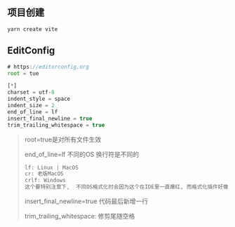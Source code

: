 ## 项目创建

`yarn create vite`

## EditConfig

```js
# https://editorconfig.org
root = tue

[*]
charset = utf-8
indent_style = space
indent_size = 2
end_of_line = lf
insert_final_newline = true
trim_trailing_whitespace = true
```

> root=true是对所有文件生效
>
> end_of_line=lf  不同的OS 换行符是不同的
>
> ```js
> lf: Linux | MacOS
> cr: 老版MacOS
> crlf: Windows
> 这个要特别注意下,  不同OS格式化时会因为这个在IDE里一直爆红, 而格式化插件好像不起作用, 就是因为这个行尾序列的问题,出现这个问题, 只需要在IDE的状态栏里改一下行尾序列就好了
> ```
>
> insert_final_newline=true 代码最后新增一行
>
> trim_trailing_whitespace: 修剪尾随空格